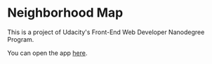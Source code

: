 # Neighborhood Map

This is a project of Udacity's Front-End Web Developer Nanodegree Program.

You can open the app [here](https://mengdage.github.io/neighbourhood-map/).
